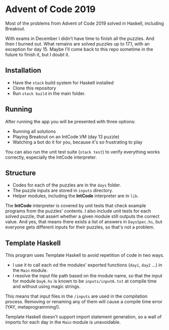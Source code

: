 # Advent of Code 2019

Most of the problems from Advent of Code 2019 solved in Haskell, including Breakout.

With exams in December I didn't have time to finish all the puzzles. And then I burned out. What remains are solved puzzles up to 17.1, with an exception for day 15. Maybe I'll come back to this repo sometime in the future to finish it, but I doubt it.

## Installation

* Have the `stack` build system for Haskell installed
* Clone this repository
* Run `stack build` in the main folder.

## Running

After running the app you will be presented with three options:
* Running all solutions
* Playing Breakout on an IntCode VM (day 13 puzzle)
* Watching a bot do it for you, because it's so frustrating to play

You can also run the unit test suite (`stack test`) to verify everything works correctly, especially the IntCode interpreter.

## Structure

* Codes for each of the puzzles are in the `days` folder.
* The puzzle inputs are stored in `inputs` directory.
* Helper modules, including the **IntCode** interpreter are in `lib`.

The **IntCode** interpreter is covered by unit tests that check example programs from the puzzles' contents.
I also include unit tests for each solved puzzle, that assert whether a given module still outputs the correct value.
And yes, that means there exists a list of answers in `DaysSpec.hs`, but everyone gets different inputs for their puzzles, so that's not a problem.

## Template Haskell

This program uses Template Haskell to avoid repetition of code in two ways.
* I use it to call each od the modules' exported functions (`day1`, `day2` ...) in the `Main` module.
* I resolve the input file path based on the module name, so that the input for module `Day6.hs` is known to be `inputs/input6.txt` at compile time and without using magic strings.

This means that input files in the `/inputs` are used in the compilation process. Removing or renaming any of them will cause a compile time error (YAY, metaprogramming!).

Template Haskell doesn't support import statement generation, so a wall of imports for each day in the `Main` module is unavoidable.
